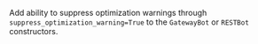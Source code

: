 Add ability to suppress optimization warnings through `suppress_optimization_warning=True` to the `GatewayBot` or `RESTBot` constructors.
